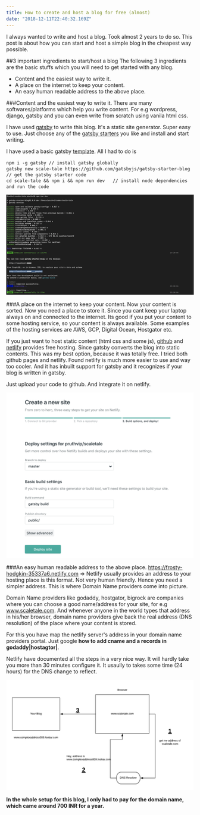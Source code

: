 ```yaml
---
title: How to create and host a blog for free (almost)
date: "2018-12-11T22:40:32.169Z"
---
```


I always wanted to write and host a blog. Took almost 2 years to do so. This post is about how you can start and host a simple blog in the cheapest way possible.

##3 important ingredients to start/host a blog
The following 3 ingredients are the basic stuffs which you will need to get started with any blog.

* Content and the easiest way to write it.
* A place on the internet to keep your content.
* An easy human readable address to the above place.

###Content and the easiest way to write it.
There are many softwares/platforms which help you write content. For e.g wordpress, django, gatsby and you can even write from scratch using vanila html css.

I have used [gatsby](https://www.gatsbyjs.org/) to write this blog. It's a static site generator. Super easy to use. Just choose any of the [gatsby starters](https://www.gatsbyjs.org/starters/?v=2) you like and install and start writing.

I have used a basic gatsby [template](https://www.gatsbyjs.org/starters/gatsby-starter-blog/). All I had to do is

    npm i -g gatsby // install gatsby globally
    gatsby new scale-tale https://github.com/gatsbyjs/gatsby-starter-blog   // get the gatsby starter code
    cd scale-tale && npm i && npm run dev   // install node dependencies and run the code

![Image](install-gatsby.png "Gatsby installation")

###A place on the internet to keep your content.
Now your content is sorted. Now you need a place to store it. Since you cant keep your laptop always on and connected to the internet. Its good if you put your content to some hosting service, so your content is always available. Some examples of the hosting services are AWS, GCP, Digital Ocean, Hostgator etc.

If you just want to host static content (html css and some js), [github](https://github.com/) and [netlify](https://netlify.com/) provides free hosting. Since gatsby converts the blog into static contents. This was my best option, because it was totally free. I tried both github pages and netlify. Found netlify is much more easier to use and way too cooler. And it has inbuilt support for gatsby and it recognizes if your blog is written in gatsby.

Just upload your code to github. And integrate it on netlify.

![Image](netlify-config.png "Netlify Configuration")



###An easy human readable address to the above place.
https://frosty-hodgkin-35337a6.netlify.com => Netlify usually provides an address to your hosting place is this format. Not very human friendly.
Hence you need a simpler address. This is where Domain Name providers come into picture.

Domain Name providers like godaddy, hostgator, bigrock are companies where you can choose a good name/address for your site, for e.g www.scaletale.com. And whenever anyone in the world types that address in his/her browser, domain name providers give back the real address (DNS resolution) of the place where your content is stored.

For this you have map the netlify server's address in your domain name providers portal. Just google <strong>how to add cname and a records in godaddy|hostagtor|</strong>.

Netlify have documented all the steps in a very nice way. It will hardly take you more than 30 minutes configure it. It usaully to takes some time (24 hours) for the DNS change to reflect.

![Image](dns-resolution.png "DNS Resolution")

<strong>In the whole setup for this blog, I only had to pay for the domain name, which came around 700 INR for a year.</strong>
